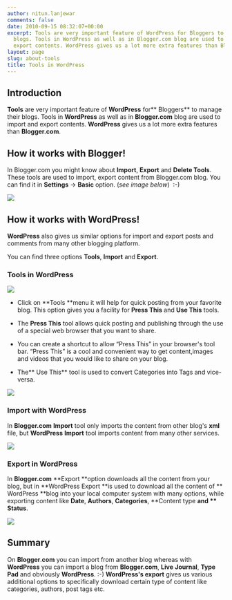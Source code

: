 ```yaml
---
author: nitun.lanjewar
comments: false
date: 2010-09-15 08:32:07+00:00
excerpt: Tools are very important feature of WordPress for Bloggers to manage their
  blogs. Tools in WordPress as well as in Blogger.com blog are used to import and
  export contents. WordPress gives us a lot more extra features than Blogger.com.
layout: page
slug: about-tools
title: Tools in WordPress
---
```


## Introduction


**Tools** are very important feature of **WordPress** for** Bloggers** to manage their blogs. Tools in **WordPress** as well as in **Blogger.com** blog are used to import and export contents. **WordPress** gives us a lot more extra features than **Blogger.com**.


## How it works with Blogger!


In Blogger.com you might know about **Import**, **Export** and **Delete Tools**. These tools are used to import, export content from Blogger.com blog. You can find it in **Settings** -> **Basic** option. (_see image below_)  :-)

[![](https://rtcamp.com/wp-content/uploads/2010/08/setting-blogger-to-wordpress2.png)](https://rtcamp.com/wp-content/uploads/2010/08/setting-blogger-to-wordpress2.png)


## How it works with WordPress!


**WordPress** also gives us similar options for import and export  posts and comments from many other blogging platform.

You can find three options **Tools**, **Import** and **Export**.


### Tools in WordPress


[![](https://rtcamp.com/wp-content/uploads/2010/08/tools-blogger-to-wordpress.png)](https://rtcamp.com/wp-content/uploads/2010/08/tools-blogger-to-wordpress.png)



	
  * Click on **Tools **menu it will help for quick posting from your favorite blog. This option gives you a facility for **Press This** and **Use This** tools.

	
  * The **Press This** tool allows quick posting and  publishing  through the use of a special web browser that you want to  share.

	
  * You can create a  shortcut to allow “Press This” in your browser's tool bar. “Press This” is a cool and convenient way to get  content,images  and videos that you would like to share on your blog.

	
  * The** Use This** tool is used to convert Categories into Tags and vice-versa.


[![](https://rtcamp.com/wp-content/uploads/2010/08/pressthis-blogger-to-wordpress.png)](https://rtcamp.com/wp-content/uploads/2010/08/pressthis-blogger-to-wordpress.png)


### Import with WordPress


In **Blogger.com** **Import** tool only imports the content from other blog's **xml** file, but **WordPress** **Import** tool imports content from many other services.

[](https://rtcamp.com/wp-content/uploads/2010/08/import-blogger-to-wordpress.png)[![](https://rtcamp.com/wp-content/uploads/2010/08/import-blogger-to-wordpress1.png)](https://rtcamp.com/wp-content/uploads/2010/08/import-blogger-to-wordpress1.png)


### Export in WordPress


In **Blogger.com** **Export **option downloads all the content from your blog, but in **WordPress Export **is used to download all the content of ** WordPress **blog into your local computer system with many options,  while exporting content like **Date**, **Authors**, **Categories**, **Content type **and ** Status**.

[![](https://rtcamp.com/wp-content/uploads/2010/08/export-blogger-to-wordpress.png)](https://rtcamp.com/wp-content/uploads/2010/08/export-blogger-to-wordpress.png)


## **Summary**


On **Blogger**.**com** you can import from another blog whereas with **WordPress** you can import a blog from **Blogger.com**, **Live** **Journal**, **Type** **Pad** and obviously **WordPress**. :-) **WordPress's export** gives us various additional options to  specifically download certain type of content like categories, authors,  post tags etc.
